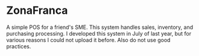 # ZonaFranca
A simple POS for a friend's SME. This system handles sales, inventory, and purchasing processing.
I developed this system in July of last year, but for various reasons I could not upload it before. Also do not use good practices.
